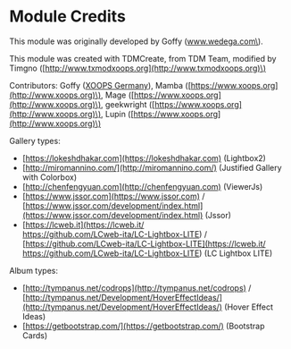 # Module Credits

This module was originally developed by Goffy \(www.wedega.com\).

This module was created with TDMCreate, from TDM Team, modified by Timgno \([http://www.txmodxoops.org](http://www.txmodxoops.org)\) 

Contributors: Goffy \([XOOPS Germany](https://www.myxoops.org)\),  Mamba \([https://www.xoops.org](http://www.xoops.org)\), Mage \([https://www.xoops.org](http://www.xoops.org)\), geekwright \([https://www.xoops.org](http://www.xoops.org)\), Lupin \([https://www.xoops.org](http://www.xoops.org)\)

Gallery types:

* [https://lokeshdhakar.com](https://lokeshdhakar.com) \(Lightbox2\)
* [http://miromannino.com/](http://miromannino.com/) \(Justified Gallery with Colorbox\)
* [http://chenfengyuan.com](http://chenfengyuan.com) \(ViewerJs\)
* [https://www.jssor.com](https://www.jssor.com) / [https://www.jssor.com/development/index.html](https://www.jssor.com/development/index.html) \(Jssor\)
* [https://lcweb.it](https://lcweb.it/<br>https://github.com/LCweb-ita/LC-Lightbox-LITE) / [https://github.com/LCweb-ita/LC-Lightbox-LITE](https://lcweb.it/<br>https://github.com/LCweb-ita/LC-Lightbox-LITE) \(LC Lightbox LITE\)

Album types:

* [http://tympanus.net/codrops](http://tympanus.net/codrops) / [http://tympanus.net/Development/HoverEffectIdeas/](http://tympanus.net/Development/HoverEffectIdeas/) \(Hover Effect Ideas\)
* [https://getbootstrap.com/](https://getbootstrap.com/) \(Bootstrap Cards\)

